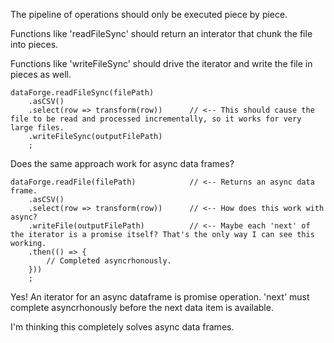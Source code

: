 The pipeline of operations should only be executed piece by piece.

Functions like 'readFileSync' should return an interator that chunk the file into pieces.

Functions like 'writeFileSync' should drive the iterator and write the file in pieces as well.

    dataForge.readFileSync(filePath)
        .asCSV()
        .select(row => transform(row))      // <-- This should cause the file to be read and processed incrementally, so it works for very large files.
        .writeFileSync(outputFilePath)
        ;

Does the same approach work for async data frames?

    dataForge.readFile(filePath)            // <-- Returns an async data frame.
        .asCSV()
        .select(row => transform(row))      // <-- How does this work with async?
        .writeFile(outputFilePath)          // <-- Maybe each 'next' of the iterator is a promise itself? That's the only way I can see this working.
        .then(() => {
            // Completed asyncrhonously.
        }))
        ;


Yes! An iterator for an async dataframe is promise operation. 'next' must complete asyncrhonously before the next data item is available.

I'm thinking this completely solves async data frames.
